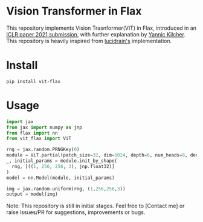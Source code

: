 # Vision Transformer in Flax

This repository implements Vision Trasnformer(ViT) in Flax, introduced in an [ICLR paper 2021 submission](https://openreview.net/pdf?id=YicbFdNTTy), with further explanation by [Yannic Kilcher](https://www.youtube.com/watch?v=TrdevFK_am4). This repository is heavily inspired from [lucidrain's](https://github.com/lucidrains/vit-pytorch) implementation.

# Install
`pip install vit-flax`

# Usage
```python
import jax
from jax import numpy as jnp
from flax import nn
from vit_flax import ViT

rng = jax.random.PRNGKey(0)
module = ViT.partial(patch_size=32, dim=1024, depth=6, num_heads=8, dense_dims=(2048, 2048), img_size=256, num_classes=10)
_, initial_params = module.init_by_shape(
  rng, [((1, 256, 256, 3), jnp.float32)]
)
model = nn.Model(module, initial_params)

img = jax.random.uniform(rng, (1,256,256,3))
output = model(img)
```

Note: This repository is still in initial stages. Feel free to [Contact me] or raise issues/PR for suggestions, improvements or bugs.
